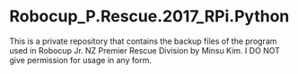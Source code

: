 # Robocup_P.Rescue.2017_RPi.Python
This is a private repository that contains the backup files of the program used in Robocup Jr. NZ Premier Rescue Division by Minsu Kim. I DO NOT give permission for usage in any form.
